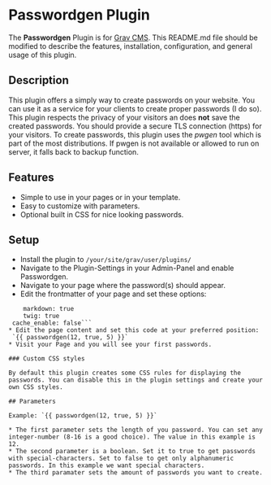 # Passwordgen Plugin

The **Passwordgen** Plugin is for [Grav CMS](http://github.com/getgrav/grav).  This README.md file should be modified to describe the features, installation, configuration, and general usage of this plugin.

## Description

This plugin offers a simply way to create passwords on your website. You can use it as a service for your clients to create proper passwords (I do so). This plugin respects the privacy of your visitors an does **not** save the created passwords. You should provide a secure TLS connection (https) for your visitors. To create passwords, this plugin uses the *pwgen* tool which is part of the most distributions. If pwgen is not available or allowed to run on server, it falls back to backup function.

## Features

* Simple to use in your pages or in your template.
* Easy to customize with parameters.
* Optional built in CSS for nice looking passwords.

## Setup

* Install the plugin to `/your/site/grav/user/plugins/`
* Navigate to the Plugin-Settings in your Admin-Panel and enable Passwordgen.
* Navigate to your page where the password(s) should appear.
* Edit the frontmatter of your page and set these options:
```process:
    markdown: true
    twig: true
 cache_enable: false```
* Edit the page content and set this code at your preferred position:
 `{{ passwordgen(12, true, 5) }}`
* Visit your Page and you will see your first passwords.

### Custom CSS styles

By default this plugin creates some CSS rules for displaying the passwords. You can disable this in the plugin settings and create your own CSS styles.

## Parameters

Example: `{{ passwordgen(12, true, 5) }}`

* The first parameter sets the length of you password. You can set any integer-number (8-16 is a good choice). The value in this example is 12.
* The second parameter is a boolean. Set it to true to get passwords with special-characters. Set to false to get only alphanumeric passwords. In this example we want special characters.
* The third paramater sets the amount of passwords you want to create.

